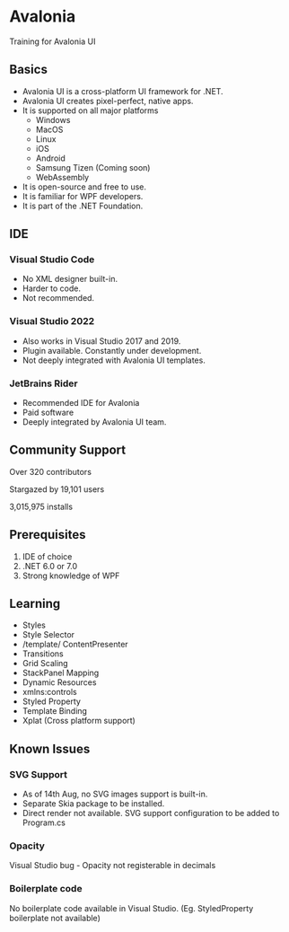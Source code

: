 # Avalonia
 Training for Avalonia UI

## Basics
- Avalonia UI is a cross-platform UI framework for .NET.
- Avalonia UI creates pixel-perfect, native apps.
- It is supported on all major platforms 
   - Windows
   - MacOS
   - Linux
   - iOS
   - Android
   - Samsung Tizen (Coming soon)
   - WebAssembly
- It is open-source and free to use.
- It is familiar for WPF developers.
- It is part of the .NET Foundation.


## IDE
### Visual Studio Code
- No XML designer built-in. 
- Harder to code. 
- Not recommended.

### Visual Studio 2022
- Also works in Visual Studio 2017 and 2019.
- Plugin available. Constantly under development.
- Not deeply integrated with Avalonia UI templates.

### JetBrains Rider
- Recommended IDE for Avalonia
- Paid software
- Deeply integrated by Avalonia UI team.

## Community Support
Over 320 contributors

Stargazed by 19,101 users

3,015,975 installs

## Prerequisites
1. IDE of choice
2. .NET 6.0 or 7.0 
3. Strong knowledge of WPF


## Learning
- Styles
- Style Selector
- /template/ ContentPresenter
- Transitions
- Grid Scaling
- StackPanel Mapping
- Dynamic Resources
- xmlns:controls
- Styled Property
- Template Binding
- Xplat (Cross platform support)

## Known Issues
### SVG Support
- As of 14th Aug, no SVG images support is built-in.
- Separate Skia package to be installed.
- Direct render not available. SVG support configuration to be added to Program.cs

### Opacity
Visual Studio bug  - Opacity not registerable in decimals

### Boilerplate code
No boilerplate code available in Visual Studio. (Eg. StyledProperty boilerplate not available)
